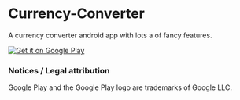 # Currency-Converter


A currency converter android app with lots a of fancy features.

<div style="width: 300px, height=144px"> <a href='https://play.google.com/store/apps/details?id=com.dahham.currencyconverter&pcampaignid=MKT-Other-global-all-co-prtnr-py-PartBadge-Mar2515-1'><img alt='Get it on Google Play' src='https://play.google.com/intl/en_us/badges/images/generic/en_badge_web_generic.png'/></a></div>


### Notices / Legal attribution

Google Play and the Google Play logo are trademarks of Google LLC.
